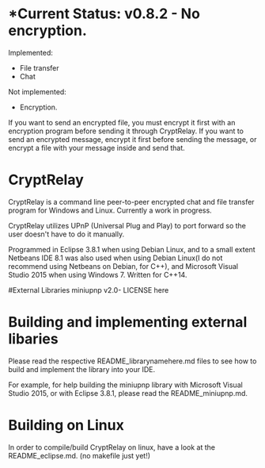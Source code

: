 # *Current Status: v0.8.2 - No encryption.

Implemented:
- File transfer
- Chat

Not implemented:
- Encryption.

If you want to send an encrypted file, you must encrypt it first with an encryption program before sending it through CryptRelay. If you want to send an encrypted message, encrypt it first before sending the message, or encrypt a file with your message inside and send that.

# CryptRelay
CryptRelay is a command line peer-to-peer encrypted chat and file transfer program for Windows and Linux. Currently a work in progress.

CryptRelay utilizes UPnP (Universal Plug and Play) to port forward so the user doesn't have to do it manually.

Programmed in Eclipse 3.8.1 when using Debian Linux, and to a small extent Netbeans IDE 8.1 was also used when using Debian Linux(I do not recommend using Netbeans on Debian, for C++), and Microsoft Visual Studio 2015 when using Windows 7.
Written for C++14.

#External Libraries
miniupnp v2.0- LICENSE here

# Building and implementing external libaries
Please read the respective README_librarynamehere.md files to see how to build and implement the library into your IDE.

For example, for help building the miniupnp library with Microsoft Visual Studio 2015, or with Eclipse 3.8.1, please read the README_miniupnp.md.

# Building on Linux
In order to compile/build CryptRelay on linux, have a look at the README_eclipse.md. (no makefile just yet!)

